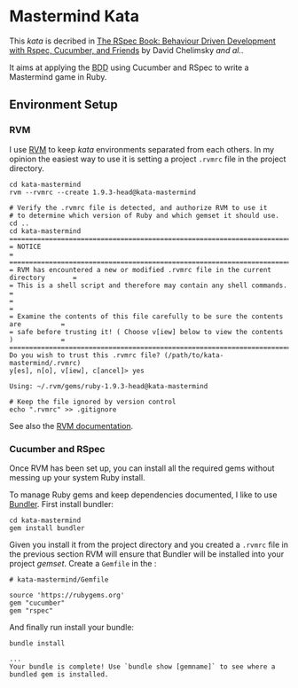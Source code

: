 Mastermind Kata
===============

This _kata_ is decribed in [The RSpec Book: Behaviour Driven Development with Rspec, Cucumber, and Friends][The RSpec Book] by David Chelimsky _and al._.

It aims at applying the <abbr title="Behaviour-Driven Development">BDD</abbr> using Cucumber and RSpec to write a Mastermind game in Ruby.

  [The RSpec Book]: http://pragprog.com/book/achbd/the-rspec-book

Environment Setup
-----------------

### RVM

I use [RVM][RVM] to keep _kata_ environments separated from each others. In my opinion the easiest way to use it is setting a project `.rvmrc` file in the project directory.

	cd kata-mastermind
	rvm --rvmrc --create 1.9.3-head@kata-mastermind

	# Verify the .rvmrc file is detected, and authorize RVM to use it
	# to determine which version of Ruby and which gemset it should use.
	cd ..
	cd kata-mastermind
	====================================================================================
	= NOTICE                                                                           =
	====================================================================================
	= RVM has encountered a new or modified .rvmrc file in the current directory       =
	= This is a shell script and therefore may contain any shell commands.             =
	=                                                                                  =
	= Examine the contents of this file carefully to be sure the contents are          =
	= safe before trusting it! ( Choose v[iew] below to view the contents )            =
	====================================================================================
	Do you wish to trust this .rvmrc file? (/path/to/kata-mastermind/.rvmrc)
	y[es], n[o], v[iew], c[ancel]> yes

	Using: ~/.rvm/gems/ruby-1.9.3-head@kata-mastermind

	# Keep the file ignored by version control
	echo ".rvmrc" >> .gitignore

See also the [RVM documentation][.rvmrc].

  [RVM]: http://rvm.io
  [.rvmrc]: https://rvm.io/workflow/rvmrc

### Cucumber and RSpec

Once RVM has been set up, you can install all the required gems without messing up your system Ruby install.

To manage Ruby gems and keep dependencies documented, I like to use [Bundler][Bundler].
First install bundler:

	cd kata-mastermind
	gem install bundler

Given you install it from the project directory and you created a `.rvmrc` file in the previous section RVM will ensure that Bundler will be installed into your project _gemset_.
Create a `Gemfile` in the :

	# kata-mastermind/Gemfile

	source 'https://rubygems.org'
	gem "cucumber"
	gem "rspec"

And finally run install your bundle:

	bundle install

	...
	Your bundle is complete! Use `bundle show [gemname]` to see where a bundled gem is installed.

  [Bundler]: http://gembundler.com/